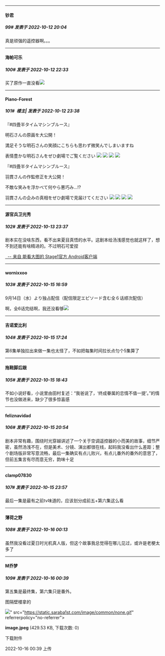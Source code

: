 

*****

####  钞君  
##### 99#       发表于 2022-10-12 20:04

真是顽强的遥控器啊。。。



*****

####  海帕可乐  
##### 100#       发表于 2022-10-12 22:33

买了原作一直没看<img src="https://static.saraba1st.com/image/smiley/face2017/186.png" referrerpolicy="no-referrer">



*****

####  Piano-Forest  
##### 101#         楼主| 发表于 2022-10-12 23:38

『#四畳半タイムマシンブルース』

明石さんの原画を大公開！

満足そうな明石さんの笑顔にこちらも思わず微笑んでしまいますね

表情豊かな明石さんをぜひ劇場でご覧ください
<img src="https://p.sda1.dev/7/60677f83d1a6528386fa21d17a07d4ca/20221012_233642.jpg" referrerpolicy="no-referrer">
<img src="https://p.sda1.dev/7/a9ec8a5e2d60ec42c2e01081853c3f21/20221012_233644.jpg" referrerpolicy="no-referrer">
<img src="https://p.sda1.dev/7/84de9c52515bc8e1537912f2bc5b5172/20221012_233645.jpg" referrerpolicy="no-referrer">
<img src="https://p.sda1.dev/7/6546771195bf9c9f20452cb7a0ccd2c0/20221012_233646.jpg" referrerpolicy="no-referrer">

『#四畳半タイムマシンブルース』

羽貫さんの作監修正を大公開！

不敵な笑みを浮かべて何やら悪巧み…⁉️

羽貫さんの企みの真相をぜひ劇場で見届けてください
<img src="https://p.sda1.dev/7/cb544ceef266fd79a6b5ff68d304cb69/20221012_233650.jpg" referrerpolicy="no-referrer">
<img src="https://p.sda1.dev/7/3fd10f03abaed9c4980e9e0c07005e39/20221012_233651.jpg" referrerpolicy="no-referrer">
<img src="https://p.sda1.dev/7/7aa7edf28610fdb8f4d863bfd7756b79/20221012_233652.jpg" referrerpolicy="no-referrer">
<img src="https://p.sda1.dev/7/23f9eb6fb80b928d36d8f503595156bc/20221012_233653.jpg" referrerpolicy="no-referrer">



*****

####  源官兵卫光秀  
##### 102#       发表于 2022-10-13 23:37

剧本实在没啥东西，看不出来夏目真悟的水平。这剧本给汤浅感觉也就这样了，想不到还能有啥精进的。不过明石可爱捏

[  -- 来自 能看大图的 Stage1官方 Android客户端](https://www.coolapk.com/apk/140634)



*****

####  wornixxoo  
##### 103#       发表于 2022-10-15 16:59

9月14日（水）より独占配信（配信限定エピソード含む全６话顺次配信）

啊，全6话完结啊，我还没看够<img src="https://static.saraba1st.com/image/smiley/face2017/138.png" referrerpolicy="no-referrer">



*****

####  吉诺爱比利  
##### 104#       发表于 2022-10-15 17:24

第6集单独拉出来做一集也太怪了，不如把每集时间拉长点匀个5集算了



*****

####  拖鞋脚后跟  
##### 105#       发表于 2022-10-15 18:43

不如小说好看，小说里由田村复述：“我爸说了，‘终成眷属的恋情不值一提’。”的情节也没做进来，缺少了很多惊喜感



*****

####  feliznavidad  
##### 106#       发表于 2022-10-15 20:54

剧本非常有趣，围绕时光穿越讲述了一个关于空调遥控器的小而美的故事，细节严密，虽然汤浅不在，但是美术、分镜、演出都很在线，起码我没看出什么差距；整个剧场版非常写意流畅，最后一集确实有点儿败兴，有点儿番外的番外的意思了，但前五集言有尽而意无穷，韵味十足



*****

####  clamp07830  
##### 107#       发表于 2022-10-15 23:57

最后一集是最有之前tv味道的，应该划分成前五+第六集这么看



*****

####  薄荷之野  
##### 108#       发表于 2022-10-16 00:13

虽然我没看过夏日时光机真人版，但这个故事我总觉得在哪儿见过，或许是老梗太多了



*****

####  M乔梦  
##### 109#       发表于 2022-10-16 00:39

第五集是最终集，第六集只是番外。

图隔壁楼拿的

<img src="https://img.saraba1st.com/forum/202210/16/003944wgxhd9zxwh8g69d6.jpeg" referrerpolicy="no-referrer">" src="https://static.saraba1st.com/image/common/none.gif" referrerpolicy="no-referrer">

<strong>image.jpeg</strong> (429.53 KB, 下载次数: 0)

下载附件

2022-10-16 00:39 上传

